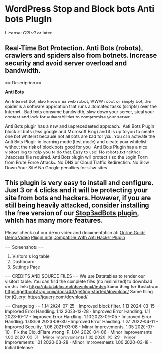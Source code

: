 # WordPress Stop and Block bots Anti bots Plugin  #

License: GPLv2 or later


## Real-Time Bot Protection. Anti Bots (robots), crawlers and spiders also from botnets. Increase security and avoid server overload and bandwidth. ##


== Description ==

**Anti Bots**

An Internet Bot, also known as web robot, WWW robot or simply bot, the spider is a software application that runs automated tasks (scripts) over the Internet.  Bad bots consume bandwidth, slow down your server, steal your content and look for vulnerabilities to compromise your server.

Anti Bots plugin has a new and unprecedented approach.  Anti Bots Plugin block all bots (less google and Microsoft Bing) and it is up to you to create one bot whitelist because not all bots are bad for you.
You can activate the Anti Bots Plugin in learning mode (test mode) and create your whitelist without the risk of block bots good for you.  Anti Bots Plugin has a nice visitors log to help you to do that.
Easy to use! No robots.txt neither .htaccess file required.
Anti Bots plugin will protect also the Login Form from Brute Force Attacks.
No DNS or Cloud Traffic Redirection. No Slow Down Your Site! No Google penalties for slow sites.

## This plugin is very easy to install and configure. Just 3 or 4 clicks and it will be protecting your site from bots and hackers. However, if you are still being heavily attacked, consider installing the free version of our <a href="https://wordpress.org/plugins/stopbadbots">StopBadBots plugin</a>, which has many more features. ##

Please check out our demo video and documentation at:
<a href="https://antibotsplugin.com/help/">Online Guide</a>
<a href="https://antibotsplugin.com/demo-video/">Demo Video</a>
<a href="https://antibotsplugin.com/">Plugin Site</a>
<a href="https://antihackerplugin.com/">Compatible With Anti Hacker Plugin</a>


== Screenshots ==
1. Visitors's log table 
2. Dashboard 
3. Settings Page

== CREDITS AND SOURCE FILES ==
We use Datatables to render our visitors table.
You can find the complete files (no minimized) to download 
on this link:
https://datatables.net/download/index
Same thing for Bootstrap:
https://getbootstrap.com/docs/4.3/getting-started/download/
Same thing for jQuery:
https://jquery.com/download/

== Changelog ==
1.14 2024-07-25 -  Improved block filter.
1.13 2024-03-15 -  Improved Error Handling.
1.12 2023-12-28 -  Improved Error Handling.
1.11 2023-10-17 -  Improved Error Handling.
1.10 2023-09-05 -  Improved Error Handling.
1.08/09 2023-08-30 -  Improved Error Handling.
1.07 2022-04-11 -  Improved Security.
1.06 2021-03-08 -  Minor Improvements.
1.05 2020-07-10 -  Fix the CloudFlare wrong IP.
1.04 2020-04-06 -  Minor Improvements
1.03 2020-03-31 -  Minor Improvements
1.02 2020-03-29 -  Minor Improvements
1.01 2020-03-28 -  Minor Improvements
1.00 2020-03-18 -  Initial Release
